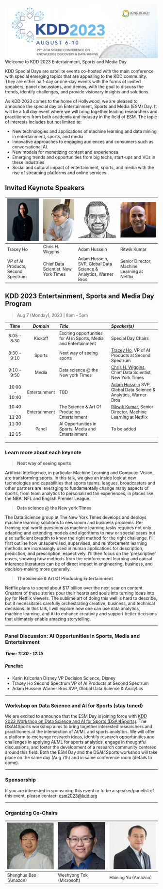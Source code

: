 ![KDD 2023 Header](images/kdd2023header.png "KDD 2023 Entertainment, Sports and Media Day")
Welcome to KDD 2023 Entertainment, Sports and Media Day

KDD Special Days are satellite events co-hosted with the main conference with special emerging topics that are appealing to the KDD community. They are either half-day or one-day events with the forms of invited speakers, panel discussions, and demos, with the goal to discuss the trends, identify challenges, and provide visionary insights and solutions.

As KDD 2023 comes to the home of Hollywood, we are pleased to announce the special day on Entertainment, Sports and Media (ESM) Day. It will be a full day event where we will bring together leading researchers and practitioners from both academia and industry in the field of ESM. The topic of interests includes but not limited to:

* New technologies and applications of machine learning and data mining in entertainment, sports, and media
* Innovative approaches to engaging audiences and consumers such as conversational AI.
* New models for monetizing content and experiences
* Emerging trends and opportunities from big techs, start-ups and VCs in these industries
* Social and cultural impact of entertainment, sports, and media with the rise of streaming platforms and online services.

## Invited Keynote Speakers


| ![Tracey](images/tracey.png "Tracey Ho") | ![Chris](images/chris.png "Chris H. Wiggins") | ![Adam](images/adam.png "Adam Hussein") | ![Rikwik](images/rikwik.png "Rikwik Kumar") |
| ---           | ---           |  ---   | ---   |
| Tracey Ho  |  Chris H. Wiggins | Adam Hussein | Ritwik Kumar  |
| 	VP of AI Products, Second Spectrum |  Chief Data Scientist, New York Times | Adam Hussein, SVP, Global Data Science & Analytics, Warner Bros | Senior Director, Machine Learning at Netflix |


## KDD 2023 Entertainment, Sports and Media Day Program

> Aug 7 (Monday), 2023 | 8am - 5pm


| Time |  *Domain* | *Title* | *Speaker(s)* | 
| :-----------------:| :-----------------: |:-----------------| :-------------| 
| 8:05 - 8:30 | Kickoff | Exciting opportunities for AI in Sports, Media and Entertainment | Special Day Chairs |
| 8:30 - 9:10 | Sports|	Next way of seeing sports	|  [Tracey Ho](https://www.linkedin.com/in/traceych/),	VP of AI Products at Second Spectrum	|   
| 9:10 - 9:50 | Media	|Data science @ the New york Times	| [Chris H. Wiggins](https://www.linkedin.com/in/wiggins/),	Chief Data Scientist, New York Times	|   
| 10:00 - 10:40 | Entertainment |	TBD | [Adam Hussein](https://www.linkedin.com/in/ahusein/)	SVP, Global Data Science & Analytics, Warner Bros| 
| 10:40 - 11:20 | Entertainment |	The Science & Art Of Producing Entertainment	| [Rikwik Kumar](https://www.linkedin.com/in/ritwik-kumar/),	Senior Director, Machine Learning at Netflix	| 
| 11:30 - 12:15 | Panel | AI Opportunities in Sports, Media and Entertainment | To be added |


--- 
### Learn more about each keynote

> **Next way of seeing sports**  

Artificial Intelligence, in particular Machine Learning and Computer Vision, are transforming sports.  In this talk, we give an inside look at new technologies and capabilities that sports teams, leagues, broadcasters and other partners are leveraging to fundamentally change many aspects of sports, from team analytics to personalized fan experiences, in places like the NBA, NFL and English Premier League.

> **Data science @ the New york Times**  

The Data Science group at The New York Times develops and deploys machine learning solutions to newsroom and business problems. Re-framing real-world questions as machine learning tasks requires not only adapting and extending models and algorithms to new or special cases but also sufficient breadth to know the right method for the right challenge. I'll first outline how unsupervised, supervised, and reinforcement learning methods are increasingly used in human applications for description, prediction, and prescription, espectively. I'll then focus on the 'prescriptive' cases, showing how methods from the reinforcement learning and causal inference literatures can be of direct impact in engineering, business, and decision-making more generally.

> **The Science & Art Of Producing Entertainment**  

Netflix plans to spend about $17 billion over the next year on content. Creators of these stories pour their hearts and souls into turning ideas into joy for Netflix viewers. The sublime art of doing this well is hard to describe, but it necessitates carefully orchestrating creative, business, and technical decisions. In this talk, I will explore how one can use data analytics, machine learning, and AI to enhance creativity and support better decisions that ultimately enable amazing storytelling.

---

### Panel Discussion: AI Opportunities in Sports, Media and Entertainment
##### Time:  11:30 - 12:15
##### Panelist: 
* Karin Kricorian	Disney			VP Decision Science, Disney
* Tracey Ho	Second Spectrum			VP of AI Products at Second Spectrum
* Adam Hussein	Warner Bros			SVP, Global Data Science & Analytics

---

### Workshop on Data Science and AI for Sports (stay tuned) 
We are excited to announce that the ESM Day is joining force with [KDD 2023 Workshop on Data Science and AI for Sports (DSAI4Sports)](https://dsai4sports.github.io/). The DSAI4Sports workshop aims to bring together interested researchers and practitioners at the intersection of AI/ML and sports analytics. We will offer a platform to exchange research ideas, identify research opportunities and challenges in applying AI/ML for sports analytics, engage in thoughtful discussions, and foster the development of a research community centered around this field. Both the ESM Day and the DSAI4Sports workshop will take place on the same day (Aug 7th) and in same conference room (details to come).

---
### Sponsorship
If you are interested in sponsoring this event or to be a speaker/panelist of this event, please contact: esm2023@kdd.org


---

### Organizing Co-Chairs


|![Shenghua](images/shenghua.png "Shenghua Bao") | ![weehyong](images/weehyong.png "Weehyong Tok") | ![haining](images/haining.png "Haining Yu")  |
| ---           | ---           |  ---   |
| Shenghua Bao (Amazon) |  Weehyong Tok (Microsoft) | Haining Yu (Amazon) |

